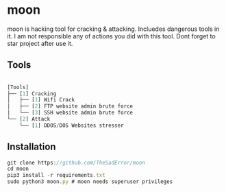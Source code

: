 # moon
moon is hacking tool for cracking &amp; attacking. Incluedes dangerous tools in it. I am not responsible any of actions you did with this tool. Dont forget to star project after use it.

## Tools
```js
    
[Tools]
├── [1] Cracking
│   ├── [1] Wifi Crack
│   ├── [2] FTP website admin brute force
│   └── [3] SSH website admin brute force
└── [2] Attack
    └── [1] DDOS/DOS Websites stresser
```
## Installation
```js
git clone https://github.com/TheSadError/moon
cd moon
pip3 install -r requirements.txt
sudo python3 moon.py # moon needs superuser privileges
```
